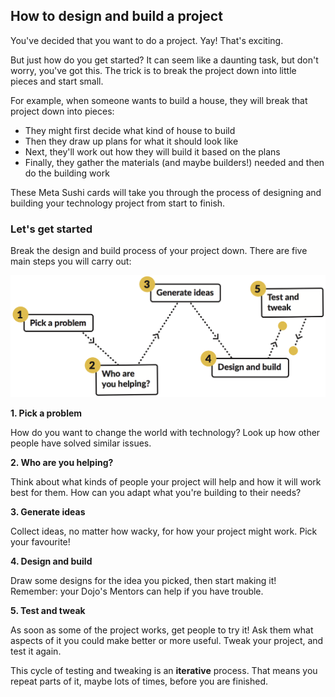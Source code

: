 ## How to design and build a project

You've decided that you want to do a project. Yay! That's exciting. 

But just how do you get started? It can seem like a daunting task, but don't worry, you've got this. The trick is to break the project down into little pieces and start small. 

For example, when someone wants to build a house, they will break that project down into pieces:
- They might first decide what kind of house to build
- Then they draw up plans for what it should look like
- Next, they'll work out how they will build it based on the plans
- Finally, they gather the materials (and maybe builders!) needed and then do the building work
 
These Meta Sushi cards will take you through the process of designing and building your technology project from start to finish. 

### Let's get started

Break the design and build process of your project down. There are five main steps you will carry out:

 ![](assets/projectdesignsteps.png)

**1. Pick a problem**

How do you want to change the world with technology? Look up how other people have solved similar issues.
    
**2. Who are you helping?**
 
Think about what kinds of people your project will help and how it will work best for them. How can you adapt what you're building to their needs?

**3. Generate ideas**
 
Collect ideas, no matter how wacky, for how your project might work. Pick your favourite!

**4. Design and build**
 
Draw some designs for the idea you picked, then start making it! Remember: your Dojo's Mentors can help if you have trouble.
 
**5. Test and tweak**
 
As soon as some of the project works, get people to try it! Ask them what aspects of it you could make better or more useful. Tweak your project, and test it again.
 
This cycle of testing and tweaking is an **iterative** process. That means you repeat parts of it, maybe lots of times, before you are finished.
 






